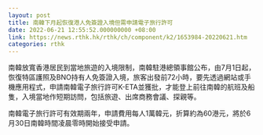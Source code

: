 ```yaml
---
layout: post
title: 南韓下月起恢復港人免簽證入境但需申請電子旅行許可
date: 2022-06-21 12:55:52.000000000 +08:00
link: https://news.rthk.hk/rthk/ch/component/k2/1653984-20220621.htm
categories: rthk
---
```


南韓放寬香港居民到當地旅遊的入境限制，南韓駐港總領事館公布，由7月1日起，恢復特區護照及BNO持有人免簽證入境，旅客出發前72小時，要先透過網站或手機應用程式，申請南韓電子旅行許可K-ETA並獲批，才能登上前往南韓的航班及船隻，入境當地作短期訪問，包括旅遊、出席商務會議、探親等。

南韓電子旅行許可有效期兩年，申請費用每人1萬韓元，折算約為60港元，將於6月30日南韓時間凌晨零時開始接受申請。
